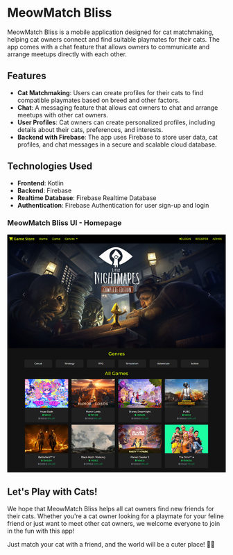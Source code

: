 # MeowMatch Bliss

MeowMatch Bliss is a mobile application designed for cat matchmaking, helping cat owners connect and find suitable playmates for their cats. The app comes with a chat feature that allows owners to communicate and arrange meetups directly with each other.

## Features
- **Cat Matchmaking**: Users can create profiles for their cats to find compatible playmates based on breed and other factors.
- **Chat**: A messaging feature that allows cat owners to chat and arrange meetups with other cat owners.
- **User Profiles**: Cat owners can create personalized profiles, including details about their cats, preferences, and interests.
- **Backend with Firebase**: The app uses Firebase to store user data, cat profiles, and chat messages in a secure and scalable cloud database.

## Technologies Used
- **Frontend**: Kotlin
- **Backend**: Firebase
- **Realtime Database**: Firebase Realtime Database
- **Authentication**: Firebase Authentication for user sign-up and login

### MeowMatch Bliss UI - Homepage
![MeowMatch Bliss UI - Homepage](https://github.com/iamnotbibia/Game-Store-Website/blob/main/assets/home_game.png?raw=true)

## Let's Play with Cats!
We hope that MeowMatch Bliss helps all cat owners find new friends for their cats. Whether you're a cat owner looking for a playmate for your feline friend or just want to meet other cat owners, we welcome everyone to join in the fun with this app! 

Just match your cat with a friend, and the world will be a cuter place! 🐾💖